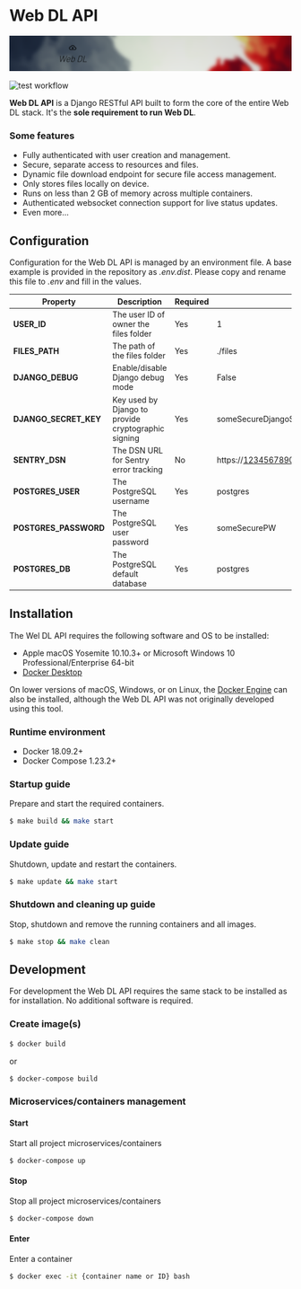 # Web DL API
![Web DL banner](.github/assets/banner.png)

![test workflow](https://github.com/web-dl-tools/api/actions/workflows/test.yml/badge.svg)

**Web DL API** is a Django RESTful API built to form the core of the entire Web DL stack.
It's the **sole requirement to run Web DL**.

### Some features
* Fully authenticated with user creation and management.
* Secure, separate access to resources and files.
* Dynamic file download endpoint for secure file access management.
* Only stores files locally on device.
* Runs on less than 2 GB of memory across multiple containers.
* Authenticated websocket connection support for live status updates.
* Even more...

## Configuration
Configuration for the Web DL API is managed by an environment file. A base example is provided in the
repository as _.env.dist_. Please copy and rename this file to _.env_ and fill in the values.

| Property              | Description                                         | Required | Example                                               |
|-----------------------|-----------------------------------------------------|----------|-------------------------------------------------------|
| **USER_ID**           | The user ID of owner the files folder               | Yes      | 1                                                     |
| **FILES_PATH**        | The path of the files folder                        | Yes      | ./files                                               |
| **DJANGO_DEBUG**      | Enable/disable Django debug mode                    | Yes      | False                                                 |
| **DJANGO_SECRET_KEY** | Key used by Django to provide cryptographic signing | Yes      | someSecureDjangoSecretkeyFromhttps://djecrety.ir      |
| **SENTRY_DSN**        | The DSN URL for Sentry error tracking               | No       | https://1234567890abcdef@12345.ingest.sentry.io/67890 |
| **POSTGRES_USER**     | The PostgreSQL username                             | Yes      | postgres                                              |
| **POSTGRES_PASSWORD** | The PostgreSQL user password                        | Yes      | someSecurePW                                          |
| **POSTGRES_DB**       | The PostgreSQL default database                     | Yes      | postgres                                              |

## Installation
The Wel DL API requires the following software and OS to be installed:

- Apple macOS Yosemite 10.10.3+ or Microsoft Windows 10 Professional/Enterprise 64-bit
- [Docker Desktop](https://www.docker.com/products/docker-desktop)

On lower versions of macOS, Windows, or on Linux, the
[Docker Engine](https://hub.docker.com/search?offering=community&operating_system=linux&q=&type=edition)
can also be installed, although the Web DL API was not originally developed using this tool.

### Runtime environment
- Docker 18.09.2+
- Docker Compose 1.23.2+

### Startup guide
Prepare and start the required containers.
``` bash
$ make build && make start
```

### Update guide
Shutdown, update and restart the containers.
``` bash
$ make update && make start
```

### Shutdown and cleaning up guide
Stop, shutdown and remove the running containers and all images.
``` bash
$ make stop && make clean
```

## Development
For development the Web DL API requires the same stack to be installed as for installation.
No additional software is required.

### Create image(s)
``` bash
$ docker build
```
or
``` bash
$ docker-compose build
```

### Microservices/containers management

#### Start
Start all project microservices/containers
``` bash
$ docker-compose up
```

#### Stop
Stop all project microservices/containers
``` bash
$ docker-compose down
```

#### Enter
Enter a container
``` bash
$ docker exec -it {container name or ID} bash
```
